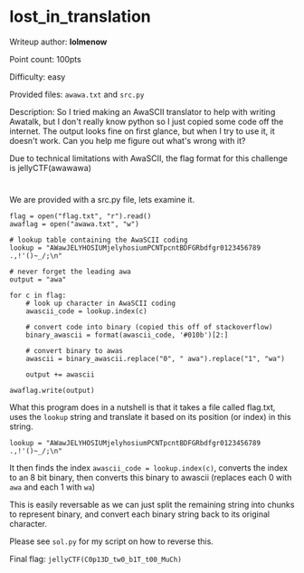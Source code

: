 # lost_in_translation
Writeup author: **lolmenow**

Point count: 100pts

Difficulty: easy

Provided files: `awawa.txt` and `src.py`

Description: So I tried making an AwaSCII translator to help with writing Awatalk, but I don't really know python so I just copied some code off the internet. The output looks fine on first glance, but when I try to use it, it doesn't work. Can you help me figure out what's wrong with it?

Due to technical limitations with AwaSCII, the flag format for this challenge is jellyCTF(awawawa)
# 

We are provided with a src.py file, lets examine it. 

```
flag = open("flag.txt", "r").read()
awaflag = open("awawa.txt", "w")

# lookup table containing the AwaSCII coding
lookup = "AWawJELYHOSIUMjelyhosiumPCNTpcntBDFGRbdfgr0123456789 .,!'()~_/;\n"

# never forget the leading awa
output = "awa"

for c in flag:
    # look up character in AwaSCII coding
    awascii_code = lookup.index(c)
    
    # convert code into binary (copied this off of stackoverflow)
    binary_awascii = format(awascii_code, '#010b')[2:]
    
    # convert binary to awas
    awascii = binary_awascii.replace("0", " awa").replace("1", "wa")
    
    output += awascii
    
awaflag.write(output)
```

What this program does in a nutshell is that it takes a file called flag.txt, uses the `lookup` string and translate it based on its position (or index) in this string. 

`lookup = "AWawJELYHOSIUMjelyhosiumPCNTpcntBDFGRbdfgr0123456789 .,!'()~_/;\n"`

It then finds the index `awascii_code = lookup.index(c)`, converts the index to an 8 bit binary, then converts this binary to awascii (replaces each 0 with `awa` and each 1 with `wa`)

This is easily reversable as we can just split the remaining string into chunks to represent binary, and convert each binary string back to its original character.

Please see `sol.py` for my script on how to reverse this.

Final flag: `jellyCTF(C0p13D_tw0_b1T_t00_MuCh)`
